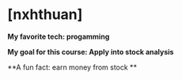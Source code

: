 # [nxhthuan]

**My favorite tech: progamming**  

**My goal for this course: Apply into stock analysis**  

**A fun fact: earn money from stock **  

